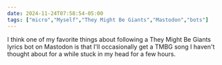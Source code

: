 ```yaml
---
date: 2024-11-24T07:58:54-05:00
tags: ["micro","Myself","They Might Be Giants","Mastodon","bots"]
---
```

I think one of my favorite things about following a They Might Be Giants lyrics bot on Mastodon is that I'll occasionally get a TMBG song I haven't thought about for a while stuck in my head for a few hours.